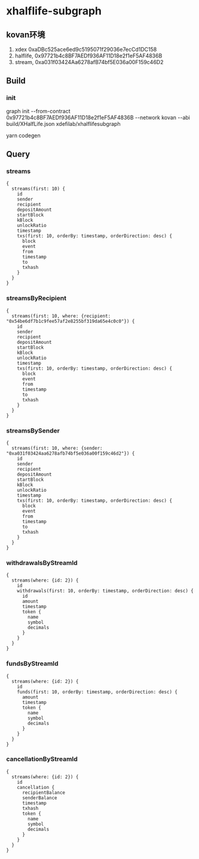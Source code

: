 # xhalflife-subgraph

## kovan环境

1. xdex 0xaDBc525ace6ed9c5195071f29036e7ecCd1DC158
2. halflife, 0x97721b4c8BF7AEDf936AF11D18e2f1eF5AF4836B
3. stream, 0xa031f03424Aa6278afB74bf5E036a00F159c46D2

## Build

### init

graph init --from-contract 0x97721b4c8BF7AEDf936AF11D18e2f1eF5AF4836B --network kovan --abi build/XHalfLife.json  xdefilab/xhalflifesubgraph

yarn codegen

## Query

### streams
```
{
  streams(first: 10) {
    id
    sender
    recipient
    depositAmount
    startBlock
    kBlock
    unlockRatio
    timestamp
    txs(first: 10, orderBy: timestamp, orderDirection: desc) {
      block
      event
      from
      timestamp
      to
      txhash
    }
  }
}

```

### streamsByRecipient
```
{
  streams(first: 10, where: {recipient: "0x54be6df7b1c9fee57af2e8255bf319da65e4c0c0"}) {
    id
    sender
    recipient
    depositAmount
    startBlock
    kBlock
    unlockRatio
    timestamp
    txs(first: 10, orderBy: timestamp, orderDirection: desc) {
      block
      event
      from
      timestamp
      to
      txhash
    }
  }
}

```

### streamsBySender
```
{
  streams(first: 10, where: {sender: "0xa031f03424aa6278afb74bf5e036a00f159c46d2"}) {
    id
    sender
    recipient
    depositAmount
    startBlock
    kBlock
    unlockRatio
    timestamp
    txs(first: 10, orderBy: timestamp, orderDirection: desc) {
      block
      event
      from
      timestamp
      to
      txhash
    }
  }
}

```

### withdrawalsByStreamId
```
{
  streams(where: {id: 2}) {
    id
    withdrawals(first: 10, orderBy: timestamp, orderDirection: desc) {
      id
      amount
      timestamp
      token {
        name
        symbol
        decimals
      }
    }
  }
}

```

### fundsByStreamId
```
{
  streams(where: {id: 2}) {
    id
    funds(first: 10, orderBy: timestamp, orderDirection: desc) {
      amount
      timestamp
      token {
        name
        symbol
        decimals
      }
    }
  }
}

```

### cancellationByStreamId
```
{
  streams(where: {id: 2}) {
    id
    cancellation {
      recipientBalance
      senderBalance
      timestamp
      txhash
      token {
        name
        symbol
        decimals
      }
    }
  }
}
```